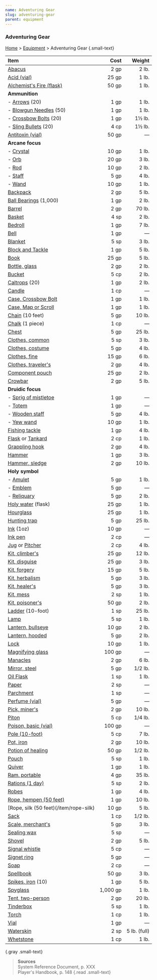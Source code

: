 ```yaml
---
name: Adventuring Gear
slug: adventuring-gear
parent: equipment
---
```

### Adventuring Gear
[Home](dm-operations-center) > [Equipment](equipment) > Adventuring Gear {.small-text}

| Item                         |   Cost   |       Weight |
| :----------------------------------------------------- | -------: | -----------: |
| [Abacus](/item/abacus)                                 |     2 gp |        2 lb. |
| [Acid (vial)](/item/acid-vial)                         |    25 gp |        1 lb. |
| [Alchemist's Fire (flask)](/item/alchemist-s-fire)     |    50 gp |        1 lb. |
| **Ammunition**                                                                 |||
| - [Arrows](/item/arrows) (20)                          |     1 gp |        1 lb. |
| - [Blowgun Needles](/item/blowgun-needles) (50)        |     1 gp |        1 lb. |
| - [Crossbow Bolts](/item/crossbow-bolts) (20)          |     1 gp |       1½ lb. |
| - [Sling Bullets](/item/sling-bullets) (20)            |     4 cp |       1½ lb. |
| [Antitoxin (vial)](/item/antitoxin-vial)               |    50 gp |            — |
| **Arcane focus**                                                               |||
| - [Crystal](/item/crystal)                             |    10 gp |        1 lb. |
| - [Orb](/item/orb)                                     |    20 gp |        3 lb. |
| - [Rod](/item/rod)                                     |    10 gp |        2 lb. |
| - [Staff](/item/staff)                                 |     5 gp |        4 lb. |
| - [Wand](/item/wand)                                   |    10 gp |        1 lb. |
| [Backpack](/item/backpack)                             |     2 gp |        5 lb. |
| [Ball Bearings](/item/ball-bearings) (1,000)           |     1 gp |        2 lb. |
| [Barrel](/item/barrel)                                 |     2 gp |       70 lb. |
| [Basket](/item/basket)                                 |     4 sp |        2 lb. |
| [Bedroll](/item/bedroll)                               |     1 gp |        7 lb. |
| [Bell](/item/bell)                                     |     1 gp |            — |
| [Blanket](/item/blanket)                               |     5 sp |        3 lb. |
| [Block and Tackle](/item/block-and-tackle)             |     1 gp |        5 lb. |
| [Book](/item/book)                                     |    25 gp |        5 lb. |
| [Bottle, glass](/item/bottle-glass)                    |     2 gp |        2 lb. |
| [Bucket](/item/bucket)                                 |     5 cp |        2 lb. |
| [Caltrops](/item/caltrops) (20)                        |     1 gp |        2 lb. |
| [Candle](/item/candle)                                 |     1 cp |            — |
| [Case, Crossbow Bolt](/item/case-crossbow-bolt)        |     1 gp |        1 lb. |
| [Case, Map or Scroll](/item/case-map-or-scroll)        |     1 gp |        1 lb. |
| [Chain](/item/chain) (10 feet)                         |     5 gp |       10 lb. |
| [Chalk](/item/chalk) (1 piece)                         |     1 cp |            — |
| [Chest](/item/chest)                                   |     5 gp |       25 lb. |
| [Clothes, common](/item/clothes-common)                |     5 sp |        3 lb. |
| [Clothes, costume](/item/clothes-costume)              |     5 gp |        4 lb. |
| [Clothes, fine](/item/clothes-fine)                    |    15 gp |        6 lb. |
| [Clothes, traveler's](/item/clothes-traveler-s)        |     2 gp |        4 lb. |
| [Component pouch](/item/component-pouch)               |    25 gp |        2 lb. |
| [Crowbar](/item/crowbar)                               |     2 gp |        5 lb. |
| **Druidic focus**                                                              |||
| - [Sprig of mistletoe](/item/sprig-of-mistletoe)       |     1 gp |            — |
| - [Totem](/item/otem)                                  |     1 gp |            — |
| - [Wooden staff](/item/wooden-staff)                   |     5 gp |        4 lb. |
| - [Yew wand](/item/yew-wand)                           |    10 gp |        1 lb. |
| [Fishing tackle](/item/fishing-tackle)                 |     1 gp |        4 lb. |
| [Flask](/item/flask) or [Tankard](/item/tankard)       |     2 cp |        1 lb. |
| [Grappling hook](/item/grappling-hook)                 |     2 gp |        4 lb. |
| [Hammer](/item/hammer)                                 |     1 gp |        3 lb. |
| [Hammer, sledge](/item/hammer-sledge)                  |     2 gp |       10 lb. |
| **Holy symbol**                                                                |||
| - [Amulet](/item/amulet)                               |     5 gp |        1 lb. |
| - [Emblem](/item/emblem)                               |     5 gp |            — |
| - [Reliquary](/item/reliquary)                         |     5 gp |        2 lb. |
| [Holy water](/item/holy-water) (flask)                 |    25 gp |        1 lb. |
| [Hourglass](/item/hourglass)                           |    25 gp |        1 lb. |
| [Hunting trap](/item/hunting-trap)                     |     5 gp |       25 lb. |
| [Ink](/item/ink-bottle) (1oz)                          |    10 gp |            — |
| [Ink pen](/item/ink-pen)                               |     2 cp |            — |
| [Jug](/item/jug) or [Pitcher](/item/pitcher)           |     2 cp |        4 lb. |
| [Kit, climber's](/item/climber-s-kit)                  |    25 gp |       12 lb. |
| [Kit, disguise](/item/disguise-kit)                    |    25 gp |        3 lb. |
| [Kit, forgery](/item/forgery-kit)                      |    15 gp |        5 lb. |
| [Kit, herbalism](/item/herbalism-kit)                  |     5 gp |        3 lb. |
| [Kit, healer's](/item/healer-s-kit)                    |     5 gp |        3 lb. |
| [Kit, mess](/item/mess-kit)                            |     2 sp |        1 lb. |
| [Kit, poisoner's](/item/poisoner-s-kit)                |    50 gp |        2 lb. |
| [Ladder](/item/ladder) (10-foot)                       |     1 sp |       25 lb. |
| [Lamp](/item/lamp)                                     |     5 sp |        1 lb. |
| [Lantern, bullseye](/item/lantern-bullseye)            |    10 gp |        2 lb. |
| [Lantern, hooded](/item/lantern-hooded)                |     5 gp |        2 lb. |
| [Lock](/item/lock)                                     |    10 gp |        1 lb. |
| [Magnifying glass](/item/magnifying-glass)             |   100 gp |            — |
| [Manacles](/item/manacles)                             |     2 gp |        6 lb. |
| [Mirror, steel](/item/mirror-steel)                    |     5 gp |      1/2 lb. |
| [Oil Flask](/item/oil-flask)                           |     1 sp |        1 lb. |
| [Paper](/item/paper)                                   |     2 sp |            — |
| [Parchment](/item/parchment)                           |     1 sp |            — |
| [Perfume (vial)](/item/perfume-vial)                   |     5 gp |            — |
| [Pick, miner's](/item/miner-s-pick)                    |     2 gp |       10 lb. |
| [Piton](/item/piton)                                   |     5 cp |      1/4 lb. |
| [Poison, basic (vial)](/item/poison-basic-vial)        |   100 gp |            — |
| [Pole (10-foot)](/item/pole-10-foot)                   |     5 cp |        7 lb. |
| [Pot, iron](/item/pot-iron)                            |     2 gp |       10 lb. |
| [Potion of healing](/item/potion-of-healing)           |    50 gp |      1/2 lb. |
| [Pouch](/item/pouch)                                   |     5 sp |        1 lb. |
| [Quiver](/item/quiver)                                 |     1 gp |        1 lb. |
| [Ram, portable](/item/ram-portable)                    |     4 gp |       35 lb. |
| [Rations (1 day)](/item/rations)                       |     5 sp |        2 lb. |
| [Robes](/item/robes)                                   |     1 gp |        4 lb. |
| [Rope, hempen (50 feet)](/item/rope-hempen)            |     1 gp |       10 lb. |
| [Rope, silk (50 feet)(/item/rope-silk)                 |    10 gp |        5 lb. |
| [Sack](/item/sack)                                     |     1 cp |      1/2 lb. |
| [Scale, merchant's](/item/merchant-s-scale)            |     5 gp |        3 lb. |
| [Sealing wax](/item/sealing-wax)                       |     5 sp |            — |
| [Shovel](/item/shovel)                                 |     2 gp |        5 lb. |
| [Signal whistle](/item/signal-whistle)                 |     5 cp |            — |
| [Signet ring](/item/signet-ring)                       |     5 gp |            — |
| [Soap](/item/soap)                                     |     2 cp |            — |
| [Spellbook](/item/spellbook)                           |    50 gp |        3 lb. |
| [Spikes, iron](/item/spikes-iron) (10)                 |     1 gp |        5 lb. |
| [Spyglass](/item/spyglass)                             | 1,000 gp |        1 lb. |
| [Tent, two-person](/item/ten-two-person)               |     2 gp |       20 lb. |
| [Tinderbox](/item/tinderbox)                           |     5 sp |        1 lb. |
| [Torch](/item/torch)                                   |     1 cp |        1 lb. |
| [Vial](/item/vial)                                     |     1 gp |            — |
| [Waterskin](/item/waterskin)                           |     2 sp | 5 lb. (full) |
| [Whetstone](/item/whetstone)                           |     1 cp |        1 lb. |
{.gray .small-text}

> **Sources** <br/>
> System Reference Document, p. XXX<br/>
> Player's Handbook, p. 148
{.read .small-text}